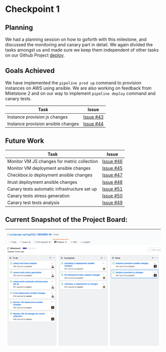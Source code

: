 # Checkpoint 1
## Planning
We had a planning session on how to goforth with this milestone, and discussed the monitoring and canary part in detail. We again divided the tasks amongst us and made sure we keep them independent of other tasks on our Github Project [deploy](https://github.ncsu.edu/cscdevops-spring2020/DEVOPS-10/projects/3).

## Goals Achieved
We have implemented the `pipeline prod up` command to provision instances on AWS using ansible. We are also working on feedback from Miletstone 2 and on our way to implement `pipeline deploy` command and canary tests.

| Task | Issue |
| ------ | ------ |
| Instance provision js changes | [Issue #43](https://github.ncsu.edu/cscdevops-spring2020/DEVOPS-10/issues/43) |
| Instance provision ansible changes | [Issue #44](https://github.ncsu.edu/cscdevops-spring2020/DEVOPS-10/issues/44) |


## Future Work
| Task | Issue |
| ------ | ------ |
| Monitor VM JS changes for metric collection | [Issue #46](https://github.ncsu.edu/cscdevops-spring2020/DEVOPS-10/issues/46) |
| Monitor VM deployment ansible changes | [Issue #45](https://github.ncsu.edu/cscdevops-spring2020/DEVOPS-10/issues/45) |
| Checkbox.io deployment ansible changes | [Issue #47](https://github.ncsu.edu/cscdevops-spring2020/DEVOPS-10/issues/47) |
| itrust deployment ansible changes | [Issue #48](https://github.ncsu.edu/cscdevops-spring2020/DEVOPS-10/issues/48) |
| Canary tests automatic infrastructure set up | [Issue #51](https://github.ncsu.edu/cscdevops-spring2020/DEVOPS-10/issues/51) |
| Canary tests stress generation | [Issue #50](https://github.ncsu.edu/cscdevops-spring2020/DEVOPS-10/issues/50) |
| Canary test tests analysis | [Issue #49](https://github.ncsu.edu/cscdevops-spring2020/DEVOPS-10/issues/49) |


## Current Snapshot of the Project Board:
![img](../imgs/milestone3_project_board_checkpoint1.png)
